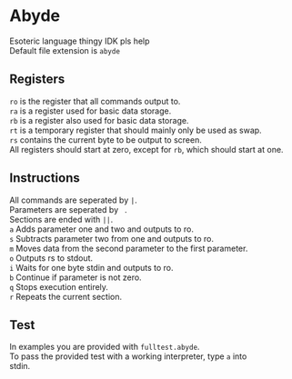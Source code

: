 # Abyde
Esoteric language thingy IDK pls help    
Default file extension is `abyde`
## Registers
`ro` is the register that all commands output to.    
`ra` is a register used for basic data storage.    
`rb` is a register also used for basic data storage.    
`rt` is a temporary register that should mainly only be used as swap.    
`rs` contains the current byte to be output to screen.    
All registers should start at zero, except for `rb`, which should start at one.
## Instructions
All commands are seperated by `|`.    
Parameters are seperated by ` `.    
Sections are ended with `||`.    
`a` Adds parameter one and two and outputs to ro.    
`s` Subtracts parameter two from one and outputs to ro.    
`m` Moves data from the second parameter to the first parameter.    
`o` Outputs rs to stdout.    
`i` Waits for one byte stdin and outputs to ro.    
`b` Continue if parameter is not zero.    
`q` Stops execution entirely.    
`r` Repeats the current section.    
## Test
In examples you are provided with `fulltest.abyde`.    
To pass the provided test with a working interpreter, type `a` into    
stdin.